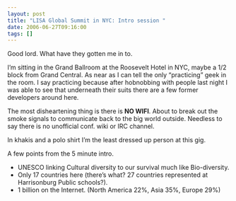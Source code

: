 ```yaml
---
layout: post
title: "LISA Global Summit in NYC: Intro session "
date: 2006-06-27T09:16:00
tags: []
---
```


<p>Good lord.  What have they gotten me in to.</p>

<p>I&#8217;m sitting in the Grand Ballroom at the Roosevelt Hotel in <span class="caps">NYC</span>, maybe a 1/2 block from Grand Central.  As near as I can tell the only &#8220;practicing&#8221; geek in the room.  I say practicing because after hobnobbing with people last night I was able to see that underneath their suits there are a few former developers around here.</p>

<p>The most disheartening thing is there is <strong>NO WIFI</strong>.  About to break out the smoke signals to communicate back to the big world outside. Needless to say there is no unofficial conf. wiki or <span class="caps">IRC</span> channel.</p>

<p>In khakis and a polo shirt I&#8217;m the least dressed up person at this gig.</p>

<p>A few points from the 5 minute intro.
<ul>
<li><span class="caps">UNESCO</span> linking Cultural diversity to our survival much like Bio-diversity. </li>
<li>Only 17 countries here (there&#8217;s what? 27 countries represented at Harrisonburg Public schools?).</li>
<li>1 billion on the Internet. (North America 22%, Asia 35%, Europe 29%)</li>
</ul></p>



